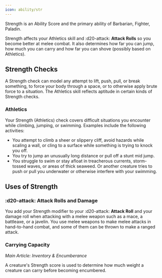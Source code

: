 ```yaml
---
icon: ability/str
---
```


Strength is an Ability Score and the primary ability of Barbarian, Fighter, Paladin.

Strength affects your Athletics skill and :d20-attack: **Attack Rolls** so you become better at melee combat. It also determines how far you can jump, how much you can carry and how far you can shove (possibly based on Athletics).

## Strength Checks

A Strength check can model any attempt to lift, push, pull, or break something, to force your body through a space, or to otherwise apply brute force to a situation. The Athletics skill reflects aptitude in certain kinds of Strength checks.

### Athletics

Your Strength (Athletics) check covers difficult situations you encounter while climbing, jumping, or swimming. Examples include the following activities:

- You attempt to climb a sheer or slippery cliff, avoid hazards while scaling a wall, or cling to a surface while something is trying to knock you off.
- You try to jump an unusually long distance or pull off a stunt mid jump.
- You struggle to swim or stay afloat in treacherous currents, storm-tossed waves, or areas of thick seaweed. Or another creature tries to push or pull you underwater or otherwise interfere with your swimming.

## Uses of Strength

### :d20-attack: **Attack Rolls** and Damage

You add your Strength modifier to your :d20-attack: **Attack Roll** and your damage roll when attacking with a melee weapon such as a mace, a battleaxe, or a javelin. You use melee weapons to make melee attacks in hand-to-hand combat, and some of them can be thrown to make a ranged attack.

### Carrying Capacity

*Main Article: Inventory & Encumberance*

A creature's Strength score is used to determine how much weight a creature can carry before becoming encumbered.